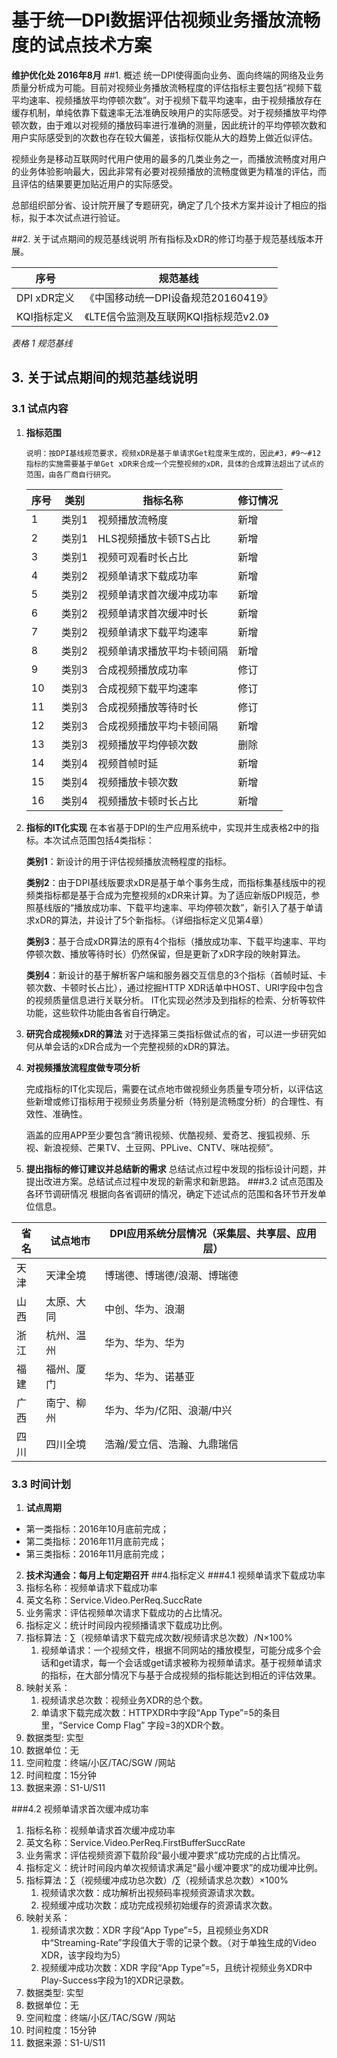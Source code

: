 # 基于统一DPI数据评估视频业务播放流畅度的试点技术方案
**维护优化处 2016年8月**
##1. 概述
统一DPI使得面向业务、面向终端的网络及业务质量分析成为可能。目前对视频业务播放流畅程度的评估指标主要包括“视频下载平均速率、视频播放平均停顿次数”。对于视频下载平均速率，由于视频播放存在缓存机制，单纯依靠下载速率无法准确反映用户的实际感受。对于视频播放平均停顿次数，由于难以对视频的播放码率进行准确的测量，因此统计的平均停顿次数和用户实际感受到的次数也存在较大偏差，该指标仅能从大的趋势上做近似评估。

视频业务是移动互联网时代用户使用的最多的几类业务之一，而播放流畅度对用户的业务体验影响最大，因此非常有必要对视频播放的流畅度做更为精准的评估，而且评估的结果要更加贴近用户的实际感受。

总部组织部分省、设计院开展了专题研究，确定了几个技术方案并设计了相应的指标，拟于本次试点进行验证。

##2. 关于试点期间的规范基线说明
所有指标及xDR的修订均基于规范基线版本开展。

| **序号**    | **规范基线**                 |
| --------- | ------------------------ |
| DPI xDR定义 | 《中国移动统一DPI设备规范20160419》  |
| KQI指标定义   | 《LTE信令监测及互联网KQI指标规范v2.0》 |

*表格 1 规范基线*

## 3. 关于试点期间的规范基线说明

### 3.1 试点内容

1. **指标范围**

   ```
   说明：按DPI基线规范要求，视频xDR是基于单请求Get粒度来生成的，因此#3，#9～#12指标的实施需要基于单Get xDR来合成一个完整视频的xDR，具体的合成算法超出了试点的范围，由各厂商自行研究。
   ```

   | 序号   | 类别   | 指标名称          | 修订情况 |
   | ---- | ---- | ------------- | ---- |
   | 1    | 类别1  | 视频播放流畅度       | 新增   |
   | 2    | 类别1  | HLS视频播放卡顿TS占比 | 新增   |
   | 3    | 类别1  | 视频可观看时长占比     | 新增   |
   | 4    | 类别2  | 视频单请求下载成功率    | 新增   |
   | 5    | 类别2  | 视频单请求首次缓冲成功率  | 新增   |
   | 6    | 类别2  | 视频单请求首次缓冲时长   | 新增   |
   | 7    | 类别2  | 视频单请求下载平均速率   | 新增   |
   | 8    | 类别2  | 视频单请求播放平均卡顿间隔 | 新增   |
   | 9    | 类别3  | 合成视频播放成功率     | 修订   |
   | 10   | 类别3  | 合成视频下载平均速率    | 修订   |
   | 11   | 类别3  | 合成视频播放等待时长    | 修订   |
   | 12   | 类别3  | 合成视频播放平均卡顿间隔  | 新增   |
   | 13   | 类别3  | 视频播放平均停顿次数    | 删除   |
   | 14   | 类别4  | 视频首帧时延        | 新增   |
   | 15   | 类别4  | 视频播放卡顿次数      | 新增   |
   | 16   | 类别4  | 视频播放卡顿时长占比    | 新增   |

2. **指标的IT化实现**
   在本省基于DPI的生产应用系统中，实现并生成表格2中的指标。本次试点范围包括4类指标：

   **类别1**：新设计的用于评估视频播放流畅程度的指标。

   **类别2**：由于DPI基线版要求xDR是基于单个事务生成，而指标集基线版中的视频类指标都是基于合成为完整视频的xDR来计算。为了适应新版DPI规范，参照基线版的“播放成功率、下载平均速率、平均停顿次数”，新引入了基于单请求xDR的算法，并设计了5个新指标。（详细指标定义见第4章）

   **类别3**：基于合成xDR算法的原有4个指标（播放成功率、下载平均速率、平均停顿次数、播放等待时长）仍然保留，但是更新了xDR字段的映射算法。

   **类别4**：新设计的基于解析客户端和服务器交互信息的3个指标（首帧时延、卡顿次数、卡顿时长占比），通过挖掘HTTP  XDR话单中HOST、URI字段中包含的视频质量信息进行关联分析。
   IT化实现必然涉及到指标的检索、分析等软件功能，这些软件功能由各省自行确定。

3. **研究合成视频xDR的算法**
   对于选择第三类指标做试点的省，可以进一步研究如何从单会话的xDR合成为一个完整视频的xDR的算法。

4. **对视频播放流程度做专项分析**

   完成指标的IT化实现后，需要在试点地市做视频业务质量专项分析，以评估这些新增或修订指标用于视频业务质量分析（特别是流畅度分析）的合理性、有效性、准确性。

   涵盖的应用APP至少要包含“腾讯视频、优酷视频、爱奇艺、搜狐视频、乐视、新浪视频、芒果TV、土豆网、PPLive、CNTV、咪咕视频”。

5. **提出指标的修订建议并总结新的需求**
   总结试点过程中发现的指标设计问题，并提出改进方案。总结试点过程中发现的新需求和新思路。
###3.2 试点范围及各环节调研情况
根据向各省调研的情况，确定下述试点的范围和各环节开发单位信息。

| **省名** | **试点地市** | **DPI应用系统分层情况（采集层、共享层、应用层）** |
| ------ | -------- | ---------------------------- |
| 天津     | 天津全境     | 博瑞德、博瑞德/浪潮、博瑞德               |
| 山西     | 太原、大同    | 中创、华为、浪潮                     |
| 浙江     | 杭州、温州    | 华为、华为、华为                     |
| 福建     | 福州、厦门    | 华为、华为、诺基亚                    |
| 广西     | 南宁、柳州    | 华为、华为/亿阳、浪潮/中兴               |
| 四川     | 四川全境     | 浩瀚/爱立信、浩瀚、九鼎瑞信               |

### 3.3 时间计划

1. **试点周期**

* 第一类指标：2016年10月底前完成；
* 第二类指标：2016年11月底前完成；
* 第三类指标：2016年11月底前完成；
2. **技术沟通会：每月上旬定期召开**
##4.指标定义
###4.1 视频单请求下载成功率
1. 指标名称：视频单请求下载成功率
2. 英文名称：Service.Video.PerReq.SuccRate
3. 业务需求：评估视频单次请求下载成功的占比情况。
4. 指标定义：统计时间段内视频播请求下载成功比例。
5. 指标算法：∑（视频单请求下载完成次数/视频请求总次数）/N×100%
   1. 视频单请求：一个视频文件，根据不同网站的播放模型，可能分成多个会话和get请求，每一个会话或get请求被称为视频单请求。基于视频单请求的指标，在大部分情况下与基于合成视频的指标能达到相近的评估效果。
6. 映射关系：
   1. 视频请求总次数：视频业务XDR的总个数。
   2. 单请求下载完成次数：HTTPXDR中字段“App Type”=5的条目里，“Service Comp Flag” 字段=3的XDR个数。
7. 数据类型: 实型
8. 数据单位：无
9. 空间粒度：终端/小区/TAC/SGW /网站
10. 时间粒度：15分钟
11. 数据来源：S1-U/S11 

###4.2 视频单请求首次缓冲成功率
1. 指标名称：视频单请求首次缓冲成功率
2. 英文名称：Service.Video.PerReq.FirstBufferSuccRate
3. 业务需求：评估视频资源下载阶段“最小缓冲要求”成功完成的占比情况。
4. 指标定义：统计时间段内单次视频请求满足“最小缓冲要求”的成功缓冲比例。
5. 指标算法：∑（视频缓冲成功总次数）/∑（视频请求总次数）×100%
    1. 视频请求次数：成功解析出视频码率视频资源请求次数。
    2. 视频缓冲成功次数：成功完成视频初始缓存的资源请求次数。
6. 映射关系：
    1. 视频请求次数：XDR 字段“App Type”=5，且视频业务XDR中“Streaming-Rate”字段值大于零的记录个数。（对于单独生成的Video XDR，该字段均为5）
    2. 视频缓冲成功次数：XDR 字段“App Type”=5，且统计视频业务XDR中Play-Success字段为1的XDR记录数。
7. 数据类型: 实型
8. 数据单位：无
9. 空间粒度：终端/小区/TAC/SGW /网站
10. 时间粒度：15分钟
11. 数据来源：S1-U/S11

